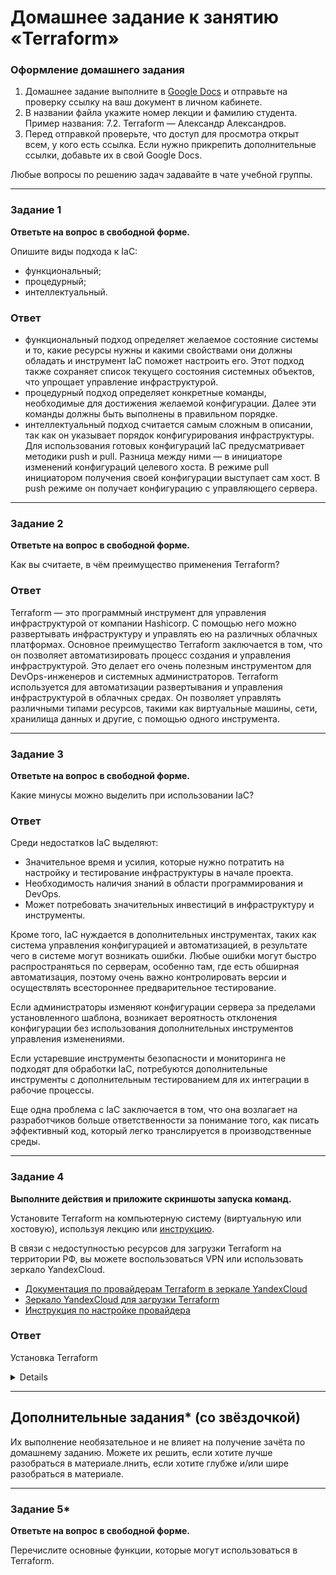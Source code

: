 # Домашнее задание к занятию «Terraform»


### Оформление домашнего задания

1. Домашнее задание выполните в [Google Docs](https://docs.google.com/) и отправьте на проверку ссылку на ваш документ в личном кабинете.  
1. В названии файла укажите номер лекции и фамилию студента. Пример названия: 7.2. Terraform — Александр Александров.
1. Перед отправкой проверьте, что доступ для просмотра открыт всем, у кого есть ссылка. Если нужно прикрепить дополнительные ссылки, добавьте их в свой Google Docs.

Любые вопросы по решению задач задавайте в чате учебной группы.

---

### Задание 1

**Ответьте на вопрос в свободной форме.**

Опишите виды подхода к IaC:

 * функциональный;
 * процедурный;
 * интеллектуальный.

### Ответ

 * функциональный подход определяет желаемое состояние системы и то, какие ресурсы  нужны и какими свойствами они должны обладать и инструмент IaC поможет настроить его. Этот подход также сохраняет список текущего состояния системных объектов, что упрощает управление инфраструктурой.
 * процедурный подход определяет конкретные команды, необходимые для достижения желаемой конфигурации. Далее эти команды должны быть выполнены в правильном порядке.
 * интеллектуальный подход считается самым сложным в описании, так как он указывает порядок конфигурирования инфраструктуры. Для использования готовых конфигураций IaC предусматривает методики push и pull. Разница между ними — в инициаторе изменений конфигураций целевого хоста. В режиме pull инициатором получения своей конфигурации выступает сам хост. В push режиме он получает конфигурацию с управляющего сервера.

---

### Задание 2

**Ответьте на вопрос в свободной форме.**

Как вы считаете, в чём преимущество применения Terraform?

### Ответ

Terraform — это программный инструмент для управления инфраструктурой от компании Hashicorp. С помощью него можно развертывать инфраструктуру и управлять ею на различных облачных платформах. Основное преимущество Terraform заключается в том, что он позволяет автоматизировать процесс создания и управления инфраструктурой. Это делает его очень полезным инструментом для DevOps-инженеров и системных администраторов. 
Terraform используется для автоматизации развертывания и управления инфраструктурой в облачных средах. Он позволяет управлять различными типами ресурсов, такими как виртуальные машины, сети, хранилища данных и другие, с помощью одного инструмента.

---

### Задание 3

**Ответьте на вопрос в свободной форме.**

Какие минусы можно выделить при использовании IaC?

### Ответ

Среди недостатков IaC выделяют:
* Значительное время и усилия, которые нужно потратить на настройку и тестирование инфраструктуры в начале проекта.
* Необходимость наличия знаний в области программирования и DevOps.
* Может потребовать значительных инвестиций в инфраструктуру и инструменты.

Кроме того, IaC нуждается в дополнительных инструментах, таких как система управления конфигурацией и автоматизацией, в результате чего в системе могут возникать ошибки. Любые ошибки могут быстро распространяться по серверам, особенно там, где есть обширная автоматизация, поэтому очень важно контролировать версии и осуществлять всестороннее предварительное тестирование.

Если администраторы изменяют конфигурации сервера за пределами установленного шаблона, возникает вероятность отклонения конфигурации без использования дополнительных инструментов управления изменениями. 

Если устаревшие инструменты безопасности и мониторинга не подходят для обработки IaC, потребуются дополнительные инструменты с дополнительным тестированием для их интеграции в рабочие процессы.

Еще одна проблема с IaC заключается в том, что она возлагает на разработчиков больше ответственности за понимание того, как писать эффективный код, который легко транслируется в производственные среды.

---

### Задание 4

**Выполните действия и приложите скриншоты запуска команд.**

Установите Terraform на компьютерную систему (виртуальную или хостовую), используя лекцию или [инструкцию](https://learn.hashicorp.com/tutorials/terraform/install-cli).    

В связи с недоступностью ресурсов для загрузки Terraform на территории РФ, вы можете  воспользоваться VPN или использовать зеркало YandexCloud.   
- [Документация по провайдерам Terraform в зеркале YandexCloud](https://registry.tfpla.net/browse/providers)   
- [Зеркало YandexCloud для загрузки Terraform](https://hashicorp-releases.yandexcloud.net/terraform/)    
- [Инструкция по настройке провайдера](https://cloud.yandex.ru/docs/tutorials/infrastructure-management/terraform-quickstart#configure-terraform)  


### Ответ

Установка Terraform

<details>
  
![image](https://github.com/Ivashka80/Netology/assets/121082757/ea9e04e1-2546-4810-899f-88d01d6c3d33)

![image](https://github.com/Ivashka80/Netology/assets/121082757/e69fe38b-9094-48cc-a407-a9520d00a7bb)

</details>


---

## Дополнительные задания* (со звёздочкой)

Их выполнение необязательное и не влияет на получение зачёта по домашнему заданию. Можете их решить, если хотите лучше разобраться в материале.лнить, если хотите глубже и/или шире разобраться в материале.

---

### Задание 5*

**Ответьте на вопрос в свободной форме.**

Перечислите основные функции, которые могут использоваться в Terraform. 


